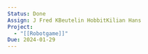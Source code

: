 ```yaml
---
Status: Done
Assign: J Fred KBeutelin HobbitKilian Hans
Project:
  - "[[Robotgame]]"
Due: 2024-01-29
---
```

